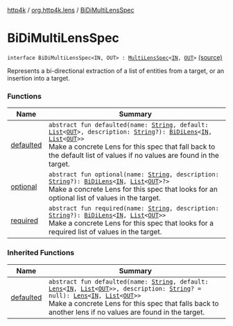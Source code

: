 [http4k](../../index.md) / [org.http4k.lens](../index.md) / [BiDiMultiLensSpec](./index.md)

# BiDiMultiLensSpec

`interface BiDiMultiLensSpec<IN, OUT> : `[`MultiLensSpec`](../-multi-lens-spec/index.md)`<`[`IN`](index.md#IN)`, `[`OUT`](index.md#OUT)`>` [(source)](https://github.com/http4k/http4k/blob/master/http4k-core/src/main/kotlin/org/http4k/lens/lensSpec.kt#L134)

Represents a bi-directional extraction of a list of entities from a target, or an insertion into a target.

### Functions

| Name | Summary |
|---|---|
| [defaulted](defaulted.md) | `abstract fun defaulted(name: `[`String`](https://kotlinlang.org/api/latest/jvm/stdlib/kotlin/-string/index.html)`, default: `[`List`](https://kotlinlang.org/api/latest/jvm/stdlib/kotlin.collections/-list/index.html)`<`[`OUT`](index.md#OUT)`>, description: `[`String`](https://kotlinlang.org/api/latest/jvm/stdlib/kotlin/-string/index.html)`?): `[`BiDiLens`](../-bi-di-lens/index.md)`<`[`IN`](index.md#IN)`, `[`List`](https://kotlinlang.org/api/latest/jvm/stdlib/kotlin.collections/-list/index.html)`<`[`OUT`](index.md#OUT)`>>`<br>Make a concrete Lens for this spec that fall back to the default list of values if no values are found in the target. |
| [optional](optional.md) | `abstract fun optional(name: `[`String`](https://kotlinlang.org/api/latest/jvm/stdlib/kotlin/-string/index.html)`, description: `[`String`](https://kotlinlang.org/api/latest/jvm/stdlib/kotlin/-string/index.html)`?): `[`BiDiLens`](../-bi-di-lens/index.md)`<`[`IN`](index.md#IN)`, `[`List`](https://kotlinlang.org/api/latest/jvm/stdlib/kotlin.collections/-list/index.html)`<`[`OUT`](index.md#OUT)`>?>`<br>Make a concrete Lens for this spec that looks for an optional list of values in the target. |
| [required](required.md) | `abstract fun required(name: `[`String`](https://kotlinlang.org/api/latest/jvm/stdlib/kotlin/-string/index.html)`, description: `[`String`](https://kotlinlang.org/api/latest/jvm/stdlib/kotlin/-string/index.html)`?): `[`BiDiLens`](../-bi-di-lens/index.md)`<`[`IN`](index.md#IN)`, `[`List`](https://kotlinlang.org/api/latest/jvm/stdlib/kotlin.collections/-list/index.html)`<`[`OUT`](index.md#OUT)`>>`<br>Make a concrete Lens for this spec that looks for a required list of values in the target. |

### Inherited Functions

| Name | Summary |
|---|---|
| [defaulted](../-multi-lens-spec/defaulted.md) | `abstract fun defaulted(name: `[`String`](https://kotlinlang.org/api/latest/jvm/stdlib/kotlin/-string/index.html)`, default: `[`Lens`](../-lens/index.md)`<`[`IN`](../-multi-lens-spec/index.md#IN)`, `[`List`](https://kotlinlang.org/api/latest/jvm/stdlib/kotlin.collections/-list/index.html)`<`[`OUT`](../-multi-lens-spec/index.md#OUT)`>>, description: `[`String`](https://kotlinlang.org/api/latest/jvm/stdlib/kotlin/-string/index.html)`? = null): `[`Lens`](../-lens/index.md)`<`[`IN`](../-multi-lens-spec/index.md#IN)`, `[`List`](https://kotlinlang.org/api/latest/jvm/stdlib/kotlin.collections/-list/index.html)`<`[`OUT`](../-multi-lens-spec/index.md#OUT)`>>`<br>Make a concrete Lens for this spec that falls back to another lens if no values are found in the target. |
